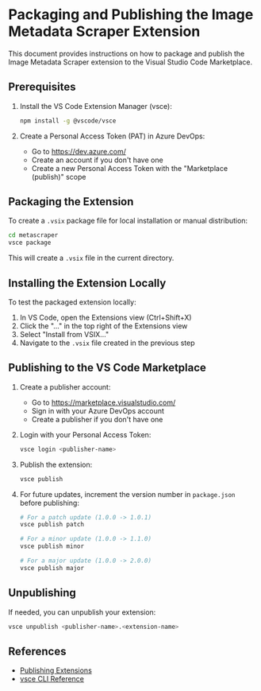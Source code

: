 # Packaging and Publishing the Image Metadata Scraper Extension

This document provides instructions on how to package and publish the Image Metadata Scraper extension to the Visual Studio Code Marketplace.

## Prerequisites

1. Install the VS Code Extension Manager (vsce):
   ```bash
   npm install -g @vscode/vsce
   ```

2. Create a Personal Access Token (PAT) in Azure DevOps:
   - Go to https://dev.azure.com/
   - Create an account if you don't have one
   - Create a new Personal Access Token with the "Marketplace (publish)" scope

## Packaging the Extension

To create a `.vsix` package file for local installation or manual distribution:

```bash
cd metascraper
vsce package
```

This will create a `.vsix` file in the current directory.

## Installing the Extension Locally

To test the packaged extension locally:

1. In VS Code, open the Extensions view (Ctrl+Shift+X)
2. Click the "..." in the top right of the Extensions view
3. Select "Install from VSIX..."
4. Navigate to the `.vsix` file created in the previous step

## Publishing to the VS Code Marketplace

1. Create a publisher account:
   - Go to https://marketplace.visualstudio.com/
   - Sign in with your Azure DevOps account
   - Create a publisher if you don't have one

2. Login with your Personal Access Token:
   ```bash
   vsce login <publisher-name>
   ```

3. Publish the extension:
   ```bash
   vsce publish
   ```

4. For future updates, increment the version number in `package.json` before publishing:
   ```bash
   # For a patch update (1.0.0 -> 1.0.1)
   vsce publish patch
   
   # For a minor update (1.0.0 -> 1.1.0)
   vsce publish minor
   
   # For a major update (1.0.0 -> 2.0.0)
   vsce publish major
   ```

## Unpublishing

If needed, you can unpublish your extension:

```bash
vsce unpublish <publisher-name>.<extension-name>
```

## References

- [Publishing Extensions](https://code.visualstudio.com/api/working-with-extensions/publishing-extension)
- [vsce CLI Reference](https://github.com/microsoft/vscode-vsce) 